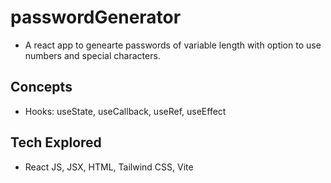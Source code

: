 # passwordGenerator
- A react app to genearte passwords of variable length with option to use numbers and special characters.

## Concepts
- Hooks: useState, useCallback, useRef, useEffect

## Tech Explored
- React JS, JSX, HTML, Tailwind CSS, Vite
